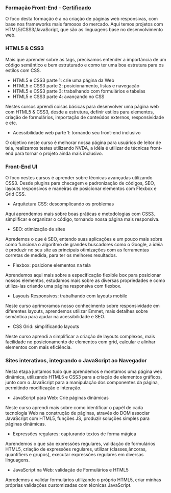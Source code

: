 ### Formação Front-End - [Certificado](https://cursos.alura.com.br/degree/certificate/0a4f8490-44b9-4df6-9475-ed3867bb5a34)
O foco desta formação é a na criação de páginas web responsivas, com base nos frameworks mais famosos do mercado. Aqui temos projetos com HTML5/CSS3/JavaScript, que são as linguagens base no desenvolvimento web.

### HTML5 & CSS3
Mais que aprender sobre as tags, precisamos entender a importância de um código semântico e bem estruturado e como ter uma boa estrutura para os estilos com CSS.

* HTML5 e CSS3 parte 1: crie uma página da Web
* HTML5 e CSS3 parte 2: posicionamento, listas e navegação
* HTML5 e CSS3 parte 3: trabalhando com formulários e tabelas
* HTML5 e CSS3 parte 4: avançando no CSS

Nestes cursos aprendi coisas básicas para desenvolver uma página web com HTML5 & CSS3, desde a estrutura, definir estilos para elementos, criação de formulários, importação de conteúdos externos, responsividade e etc.

* Acessibilidade web parte 1: tornando seu front-end inclusivo

O objetivo neste curso é melhorar nossa página para usuários de leitor de tela, realizamos testes utilizando NVDA, a idéia é utilizar de técnicas front-end para tornar o projeto ainda mais inclusivo.

### Front-End UI
O foco nestes cursos é aprender sobre técnicas avançadas utilizando CSS3. Desde plugins para checagem e padronização de códigos, SEO, layouts responsivos e maneiras de posicionar elementos com Flexbox e Grid CSS.

* Arquitetura CSS: descomplicando os problemas

Aqui aprendemos mais sobre boas práticas e metodologias com CSS3, simplificar e organizar o código, tornando nossa página mais responsiva.

* SEO: otimização de sites

Apredemos o que é SEO, entendo suas aplicações e um pouco mais sobre como funciona o algoritmo de grandes buscadores como o Google, a idéia é produzir no seu site as principais otimizações com as ferramentas corretas de medida, para ter os melhores resultados.

* Flexbox: posicione elementos na tela

Aprendemos aqui mais sobre a especificação flexible box para posicionar nossos elementos, estudamos mais sobre as diversas propriedades e como utiliza-las criando uma página responsiva com flexbox.

* Layouts Responsivos: trabalhando com layouts mobile

Neste curso aprimoramos nosso conhecimento sobre responsividade em diferentes layouts, aprendemos utilizar Emmet, mais detalhes sobre semântica para ajudar na acessibilidade e SEO.

* CSS Grid: simplificando layouts

Neste curso aprendi a simplificar a criação de layouts complexos, mais facilidade no posicionamento de elementos com grid, calcular e alinhar elementos com mais eficiência.

### Sites interativos, integrando o JavaScript ao Navegador
Nesta etapa juntamos tudo que aprendemos e montamos uma página web dinâmica, utilizando HTML5 e CSS3 para a criação de elementos gráficos, junto com o JavaScript para a manipulação dos componentes da página, permitindo modificação e interação.

* JavaScript para Web: Crie páginas dinâmicas

Neste curso aprendi mais sobre como identificar o papél de cada tecnologia Web na construção de páginas, através do DOM associar JavaScript com HTML5, funções JS, produzir soluções simples para páginas dinâmicas.

* Expressões regulares: capturando textos de forma mágica

Aprendemos o que são expressões regulares, validação de formulários HTML5, criação de expressões regulares, utilizar (classes,âncoras, quantifiers e grupos), executar expressões regulares em diversas linguagens.

 * JavaScript na Web: validação de Formulários e HTML5

Apredemos a validar formulários utilizando o próprio HTML5, criar minhas próprias validações customizadas com técnicas JavaScript.
